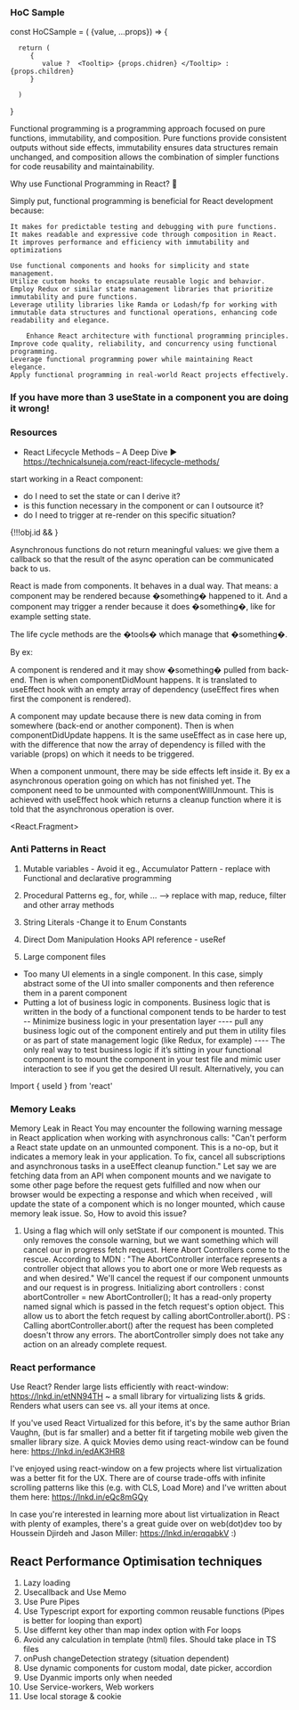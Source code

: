 ### HoC Sample
   const HoCSample = ( {value, ...props})   => {

      return (
         {
            value ?  <Tooltip> {props.chidren} </Tooltip> :  {props.children}
         }

      )

   }

   Functional programming is a programming approach focused on pure functions, immutability, and composition. Pure functions provide consistent outputs without side effects, immutability ensures data structures remain unchanged, and composition allows the combination of simpler functions for code reusability and maintainability.

 Why use Functional Programming in React? 🤔

Simply put, functional programming is beneficial for React development because: 
 

    It makes for predictable testing and debugging with pure functions.
    It makes readable and expressive code through composition in React.
    It improves performance and efficiency with immutability and optimizations

    Use functional components and hooks for simplicity and state management.
    Utilize custom hooks to encapsulate reusable logic and behavior.
    Employ Redux or similar state management libraries that prioritize immutability and pure functions.
    Leverage utility libraries like Ramda or Lodash/fp for working with immutable data structures and functional operations, enhancing code readability and elegance.

        Enhance React architecture with functional programming principles.
    Improve code quality, reliability, and concurrency using functional programming.
    Leverage functional programming power while maintaining React elegance.
    Apply functional programming in real-world React projects effectively.

### If you have more than 3 useState in a component you are doing it wrong!

### Resources
- React Lifecycle Methods – A Deep Dive ► https://technicalsuneja.com/react-lifecycle-methods/

start working in a React component:

- do I need to set the state or can I derive it?
- is this function necessary in the component or can I outsource it?
- do I need to trigger at re-render on this specific situation?


{!!!obj.id && <UserLogin />}

Asynchronous functions do not return meaningful values: we give them a callback so that the result of the async operation can be communicated back to us.

React is made from components. It behaves in a dual way. That means: a component may be rendered because �something� happened to it. And a component may trigger a render because it does �something�, like for example setting state.

The life cycle methods are the �tools� which manage that �something�.

By ex:

A component is rendered and it may show �something� pulled from back-end. Then is when componentDidMount happens. It is translated to useEffect hook with an empty array of dependency (useEffect fires when first the component is rendered).

A component may update because there is new data coming in from somewhere (back-end or another component). Then is when componentDidUpdate happens. It is the same useEffect as in case here up, with the difference that now the array of dependency is filled with the variable (props) on which it needs to be triggered.

When a component unmount, there may be side effects left inside it. By ex a asynchronous operation going on which has not finished yet. The component need to be unmounted with componentWillUnmount. This is achieved with useEffect hook which returns a cleanup function where it is told that the asynchronous operation is over.

<React.Fragment>

### Anti Patterns in React

1. Mutable variables - Avoid it
   eg., Accumulator Pattern - replace with Functional and declarative programming

2. Procedural Patterns
   eg., for, while ... --> replace with map, reduce, filter and other array methods

3. String Literals
    -Change it to Enum Constants

4. Direct Dom Manipulation
   Hooks API reference - useRef

5. Large component files
- Too many UI elements in a single component. In this case, simply abstract some of the UI into smaller components and then reference them in a parent component
 - Putting a lot of business logic in components. Business logic that is written in the body of a functional component tends to be harder to test
 -- Minimize business logic in your presentation layer
   ---- pull any business logic out of the component entirely and put them in utility files or as part of state management logic (like Redux, for example)
   ---- The only real way to test business logic if it’s sitting in your functional component is to mount the component in your test file and mimic user interaction to see if you get the desired UI result. Alternatively, you can


Import { useId } from 'react'

### Memory Leaks

Memory Leak in React
You may encounter the following warning message in React application when working with
asynchronous calls:
"Can't perform a React state update on an unmounted component. This is a no-op, but it
indicates a memory leak in your application. To fix, cancel all subscriptions and asynchronous
tasks in a useEffect cleanup function."
Let say we are fetching data from an API when component mounts and we navigate to some
other page before the request gets fulfilled and now when our browser would be expecting a
response and which when received , will update the state of a component which is no longer
mounted, which cause memory leak issue.
So, How to avoid this issue?
1. Using a flag which will only setState if our component is mounted. This only removes the
console warning, but we want something which will cancel our in progress fetch request.
Here Abort Controllers come to the rescue.
According to MDN :
"The AbortController interface represents a controller object that allows you to abort one or
more Web requests as and when desired."
We'll cancel the request if our component unmounts and our request is in progress.
Initializing abort controllers :
const abortController = new AbortController();
It has a read-only property named signal which is passed in the fetch request's option object.
This allow us to abort the fetch request by calling abortController.abort().
PS : Calling abortController.abort() after the request has been completed doesn't throw any
errors. The abortController simply does not take any action on an already complete request.

### React performance

Use React? Render large lists efficiently with react-window: https://lnkd.in/etNN94TH ~ a small library for virtualizing lists & grids. Renders what users can see vs. all your items at once.

If you've used React Virtualized for this before, it's by the same author Brian Vaughn, (but is far smaller) and a better fit if targeting mobile web given the smaller library size. A quick Movies demo using react-window can be found here: https://lnkd.in/edAK3HR8

I've enjoyed using react-window on a few projects where list virtualization was a better fit for the UX. There are of course trade-offs with infinite scrolling patterns like this (e.g. with CLS, Load More) and I've written about them here: https://lnkd.in/eQc8mGQy

In case you're interested in learning more about list virtualization in React with plenty of examples, there's a great guide over on web(dot)dev too by Houssein Djirdeh and Jason Miller: https://lnkd.in/erqqabkV :)

React Performance Optimisation techniques
---------------------------------------------------------------
1. Lazy loading
2. Usecallback and Use Memo
3. Use Pure Pipes
4. Use Typescript export for exporting common reusable functions (Pipes is better for looping than export)
5. Use differnt key other than map index option with For loops
6. Avoid any calculation in template (html) files. Should take place in TS files
7. onPush changeDetection strategy (situation dependent)
8. Use dynamic components for custom modal, date picker, accordion
9. Use Dyanmic imports only when needed
10. Use Service-workers, Web workers
11. Use local storage & cookie
